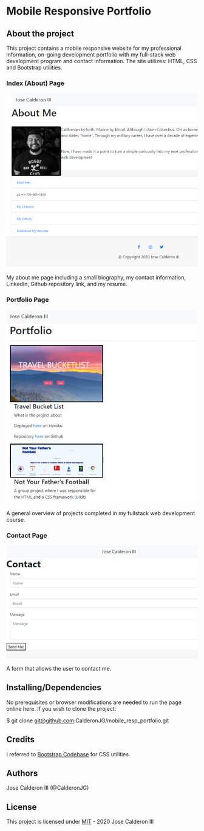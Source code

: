 # Mobile Responsive Portfolio

## About the project
This project contains a mobile responsive website for my professional information, on-going development portfolio with
my full-stack web development program and contact information. The site utilizes: HTML, CSS and Bootstrap utilities.

### Index (About) Page
![screenshot of index page](https://github.com/CalderonJG/mobile_resp_portfolio/blob/main/images/index-screenshot.PNG)

My about me page including a small biography, my contact information, LinkedIn, Github repository link, and my resume.

### Portfolio Page
![screenshot of portfolio page](https://github.com/CalderonJG/mobile_resp_portfolio/blob/main/images/portfolio-screenshot.PNG)

A general overview of projects completed in my fullstack web development course.

### Contact Page
![screenshot of contact page](https://github.com/CalderonJG/mobile_resp_portfolio/blob/main/images/contact-screenshot.PNG)

A form that allows the user to contact me.

## Installing/Dependencies
No prerequisites or browser modifications are needed to run the page online here.
If you wish to clone the project:

$ git clone git@github.com:CalderonJG/mobile_resp_portfolio.git

## Credits
I referred to [Bootstrap Codebase](https://getbootstrap.com/) for CSS utilities.

## Authors
Jose Calderon III (@CalderonJG)

## License
This project is licensed under [MIT](LICENSE) - 2020 Jose Calderon III
